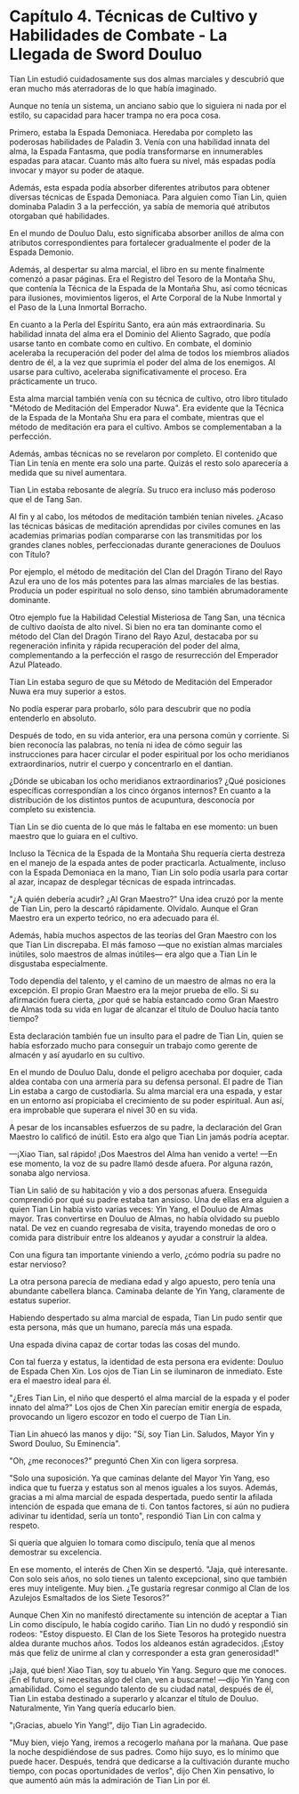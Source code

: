 
# Capítulo 4. Técnicas de Cultivo y Habilidades de Combate - La Llegada de Sword Douluo


Tian Lin estudió cuidadosamente sus dos almas marciales y descubrió que eran mucho más aterradoras de lo que había imaginado.

Aunque no tenía un sistema, un anciano sabio que lo siguiera ni nada por el estilo, su capacidad para hacer trampa no era poca cosa.

Primero, estaba la Espada Demoniaca. Heredaba por completo las poderosas habilidades de Paladin 3. Venía con una habilidad innata del alma, la Espada Fantasma, que podía transformarse en innumerables espadas para atacar. Cuanto más alto fuera su nivel, más espadas podía invocar y mayor su poder de ataque.

Además, esta espada podía absorber diferentes atributos para obtener diversas técnicas de Espada Demoniaca. Para alguien como Tian Lin, quien dominaba Paladin 3 a la perfección, ya sabía de memoria qué atributos otorgaban qué habilidades.

En el mundo de Douluo Dalu, esto significaba absorber anillos de alma con atributos correspondientes para fortalecer gradualmente el poder de la Espada Demonio.

Además, al despertar su alma marcial, el libro en su mente finalmente comenzó a pasar páginas. Era el Registro del Tesoro de la Montaña Shu, que contenía la Técnica de la Espada de la Montaña Shu, así como técnicas para ilusiones, movimientos ligeros, el Arte Corporal de la Nube Inmortal y el Paso de la Luna Inmortal Borracho.

En cuanto a la Perla del Espíritu Santo, era aún más extraordinaria. Su habilidad innata del alma era el Dominio del Aliento Sagrado, que podía usarse tanto en combate como en cultivo. En combate, el dominio aceleraba la recuperación del poder del alma de todos los miembros aliados dentro de él, a la vez que suprimía el poder del alma de los enemigos. Al usarse para cultivo, aceleraba significativamente el proceso. Era prácticamente un truco.

Esta alma marcial también venía con su técnica de cultivo, otro libro titulado "Método de Meditación del Emperador Nuwa". Era evidente que la Técnica de la Espada de la Montaña Shu era para el combate, mientras que el método de meditación era para el cultivo. Ambos se complementaban a la perfección.

Además, ambas técnicas no se revelaron por completo. El contenido que Tian Lin tenía en mente era solo una parte. Quizás el resto solo aparecería a medida que su nivel aumentara.

Tian Lin estaba rebosante de alegría. Su truco era incluso más poderoso que el de Tang San.

Al fin y al cabo, los métodos de meditación también tenían niveles. ¿Acaso las técnicas básicas de meditación aprendidas por civiles comunes en las academias primarias podían compararse con las transmitidas por los grandes clanes nobles, perfeccionadas durante generaciones de Douluos con Título?

Por ejemplo, el método de meditación del Clan del Dragón Tirano del Rayo Azul era uno de los más potentes para las almas marciales de las bestias. Producía un poder espiritual no solo denso, sino también abrumadoramente dominante.

Otro ejemplo fue la Habilidad Celestial Misteriosa de Tang San, una técnica de cultivo daoísta de alto nivel. Si bien no era tan dominante como el método del Clan del Dragón Tirano del Rayo Azul, destacaba por su regeneración infinita y rápida recuperación del poder del alma, complementando a la perfección el rasgo de resurrección del Emperador Azul Plateado.

Tian Lin estaba seguro de que su Método de Meditación del Emperador Nuwa era muy superior a estos.

No podía esperar para probarlo, sólo para descubrir que no podía entenderlo en absoluto.

Después de todo, en su vida anterior, era una persona común y corriente. Si bien reconocía las palabras, no tenía ni idea de cómo seguir las instrucciones para hacer circular el poder espiritual por los ocho meridianos extraordinarios, nutrir el cuerpo y concentrarlo en el dantian.

¿Dónde se ubicaban los ocho meridianos extraordinarios? ¿Qué posiciones específicas correspondían a los cinco órganos internos? En cuanto a la distribución de los distintos puntos de acupuntura, desconocía por completo su existencia.

Tian Lin se dio cuenta de lo que más le faltaba en ese momento: un buen maestro que lo guiara en el cultivo.

Incluso la Técnica de la Espada de la Montaña Shu requería cierta destreza en el manejo de la espada antes de poder practicarla. Actualmente, incluso con la Espada Demoniaca en la mano, Tian Lin solo podía usarla para cortar al azar, incapaz de desplegar técnicas de espada intrincadas.

"¿A quién debería acudir? ¿Al Gran Maestro?" Una idea cruzó por la mente de Tian Lin, pero la descartó rápidamente. Olvídalo. Aunque el Gran Maestro era un experto teórico, no era adecuado para él.

Además, había muchos aspectos de las teorías del Gran Maestro con los que Tian Lin discrepaba. El más famoso —que no existían almas marciales inútiles, solo maestros de almas inútiles— era algo que a Tian Lin le disgustaba especialmente.

Todo dependía del talento, y el camino de un maestro de almas no era la excepción. El propio Gran Maestro era la mejor prueba de ello. Si su afirmación fuera cierta, ¿por qué se había estancado como Gran Maestro de Almas toda su vida en lugar de alcanzar el título de Douluo hacía tanto tiempo?

Esta declaración también fue un insulto para el padre de Tian Lin, quien se había esforzado mucho para conseguir un trabajo como gerente de almacén y así ayudarlo en su cultivo.

En el mundo de Douluo Dalu, donde el peligro acechaba por doquier, cada aldea contaba con una armería para su defensa personal. El padre de Tian Lin estaba a cargo de custodiarla. Su alma marcial era una espada, y estar en un entorno así propiciaba el crecimiento de su poder espiritual. Aun así, era improbable que superara el nivel 30 en su vida.

A pesar de los incansables esfuerzos de su padre, la declaración del Gran Maestro lo calificó de inútil. Esto era algo que Tian Lin jamás podría aceptar.

—¡Xiao Tian, sal rápido! ¡Dos Maestros del Alma han venido a verte! —En ese momento, la voz de su padre llamó desde afuera. Por alguna razón, sonaba algo nerviosa.

Tian Lin salió de su habitación y vio a dos personas afuera. Enseguida comprendió por qué su padre estaba tan ansioso. Una de ellas era alguien a quien Tian Lin había visto varias veces: Yin Yang, el Douluo de Almas mayor. Tras convertirse en Douluo de Almas, no había olvidado su pueblo natal. De vez en cuando regresaba de visita, trayendo monedas de oro o comida para distribuir entre los aldeanos y ayudar a construir la aldea.

Con una figura tan importante viniendo a verlo, ¿cómo podría su padre no estar nervioso?

La otra persona parecía de mediana edad y algo apuesto, pero tenía una abundante cabellera blanca. Caminaba delante de Yin Yang, claramente de estatus superior.

Habiendo despertado su alma marcial de espada, Tian Lin pudo sentir que esta persona, más que un humano, parecía más una espada.

Una espada divina capaz de cortar todas las cosas del mundo.

Con tal fuerza y estatus, la identidad de esta persona era evidente: Douluo de Espada Chen Xin. Los ojos de Tian Lin se iluminaron de inmediato. Este era el maestro ideal para él.

"¿Eres Tian Lin, el niño que despertó el alma marcial de la espada y el poder innato del alma?" Los ojos de Chen Xin parecían emitir energía de espada, provocando un ligero escozor en todo el cuerpo de Tian Lin.

Tian Lin ahuecó las manos y dijo: "Sí, soy Tian Lin. Saludos, Mayor Yin y Sword Douluo, Su Eminencia".

"Oh, ¿me reconoces?" preguntó Chen Xin con ligera sorpresa.

"Solo una suposición. Ya que caminas delante del Mayor Yin Yang, eso indica que tu fuerza y estatus son al menos iguales a los suyos. Además, gracias a mi alma marcial de espada despertada, puedo sentir la afilada intención de espada que emana de ti. Con tantos factores, si aún no pudiera adivinar tu identidad, sería un tonto", respondió Tian Lin con calma y respeto.

Si quería que alguien lo tomara como discípulo, tenía que al menos demostrar su excelencia.

En ese momento, el interés de Chen Xin se despertó. "Jaja, qué interesante. Con solo seis años, no solo tienes un talento excepcional, sino que también eres muy inteligente. Muy bien. ¿Te gustaría regresar conmigo al Clan de los Azulejos Esmaltados de los Siete Tesoros?"

Aunque Chen Xin no manifestó directamente su intención de aceptar a Tian Lin como discípulo, le había cogido cariño. Tian Lin no dudó y respondió sin rodeos: "Estoy dispuesto. El Clan de los Siete Tesoros ha protegido nuestra aldea durante muchos años. Todos los aldeanos están agradecidos. ¡Estoy más que feliz de unirme al clan y corresponder a esta gran generosidad!"

¡Jaja, qué bien! Xiao Tian, soy tu abuelo Yin Yang. Seguro que me conoces. ¡En el futuro, si necesitas algo del clan, ven a buscarme! —dijo Yin Yang con amabilidad. Como el segundo talento de su ciudad natal, después de él, Tian Lin estaba destinado a superarlo y alcanzar el título de Douluo. Naturalmente, Yin Yang quería educarlo bien.

"¡Gracias, abuelo Yin Yang!", dijo Tian Lin agradecido.

"Muy bien, viejo Yang, iremos a recogerlo mañana por la mañana. Que pase la noche despidiéndose de sus padres. Como hijo suyo, es lo mínimo que puede hacer. Después, tendrá que dedicarse a la cultivación durante mucho tiempo, con pocas oportunidades de verlos", dijo Chen Xin pensativo, lo que aumentó aún más la admiración de Tian Lin por él.